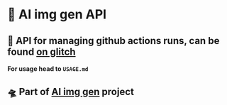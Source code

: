 # 🎉 AI img gen API

## 🍹 API for managing github actions runs, can be found [on glitch]()

**For usage head to `USAGE.md`**

## 🛸 Part of [AI img gen](https://ai-image-gen.github.io/) project
